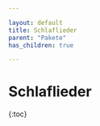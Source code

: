 ```yaml
---

layout: default
title: Schlaflieder
parent: "Pakete"
has_children: true

---
```


# Schlaflieder

{:toc}
